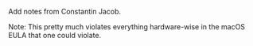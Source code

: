 Add notes from Constantin Jacob.

Note: This pretty much violates everything hardware-wise in the macOS EULA that
one could violate.
